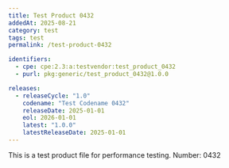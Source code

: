 ```yaml
---
title: Test Product 0432
addedAt: 2025-08-21
category: test
tags: test
permalink: /test-product-0432

identifiers:
  - cpe: cpe:2.3:a:testvendor:test_product_0432
  - purl: pkg:generic/test_product_0432@1.0.0

releases:
  - releaseCycle: "1.0"
    codename: "Test Codename 0432"
    releaseDate: 2025-01-01
    eol: 2026-01-01
    latest: "1.0.0"
    latestReleaseDate: 2025-01-01
---
```


This is a test product file for performance testing. Number: 0432
